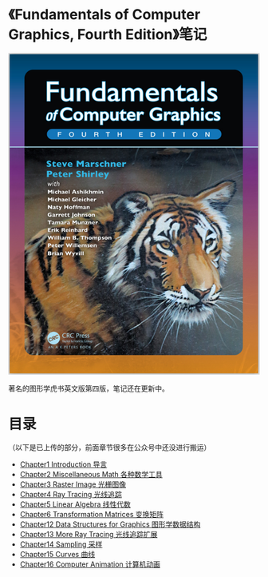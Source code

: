 # 《Fundamentals of Computer Graphics, Fourth Edition》笔记

![picture 19](Media/3213d18f0063b7f0e047cb0708313eafae7efff2d56bae9a0da19fd352545767.png)  

著名的图形学虎书英文版第四版，笔记还在更新中。

# 目录

（以下是已上传的部分，前面章节很多在公众号中还没进行搬运）

- [Chapter1 Introduction 导言](./Chapter1%20Introduction%20导言/README.md)
- [Chapter2 Miscellaneous Math 各种数学工具](./Chapter2%20Miscellaneous%20Math%20各种数学工具/README.md)
- [Chapter3 Raster Image 光栅图像](./Chapter3%20Raster%20Image%20光栅图像/README.md)
- [Chapter4 Ray Tracing 光线追踪](./Chapter4%20Ray%20Tracing%20光线追踪/README.md)
- [Chapter5 Linear Algebra 线性代数](./Chapter5%20Linear%20Algebra%20线性代数/README.md)
- [Chapter6 Transformation Matrices 变换矩阵](./Chapter6%20Transformation%20Matrices%20变换矩阵/README.md)
- [Chapter12 Data Structures for Graphics 图形学数据结构](./Chapter12%20Data%20Structures%20for%20Graphics%20图形学中的数据结构/README.md)
- [Chapter13 More Ray Tracing 光线追踪扩展](./Chapter13%20More%20Ray%20Tracing%20光线追踪扩展/README.md)
- [Chapter14 Sampling 采样](./Chapter14%20Sampling%20采样/README.md)
- [Chapter15 Curves 曲线](./Chapter15%20Curves%20曲线/README.md)
- [Chapter16 Computer Animation 计算机动画](./Chapter16%20Computer%20Animation%20计算机动画/README.md)